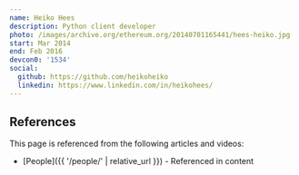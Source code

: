 ```yaml
---
name: Heiko Hees
description: Python client developer
photo: /images/archive.org/ethereum.org/20140701165441/hees-heiko.jpg
start: Mar 2014
end: Feb 2016
devcon0: '1534'
social:
  github: https://github.com/heikoheiko
  linkedin: https://www.linkedin.com/in/heikohees/
---
```


## References

This page is referenced from the following articles and videos:

- [People]({{ '/people/' | relative_url }}) - Referenced in content